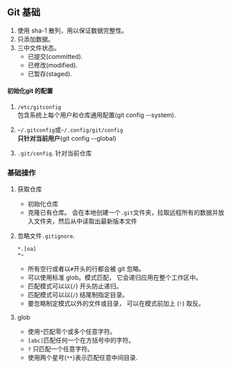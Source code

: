 ## Git 基础 
1. 使用 sha-1 散列，用以保证数据完整性。
2. 只添加数据。
3. 三中文件状态。
	* 已提交(committed).  
	* 已修改(modified).  
	* 已暂存(staged).  

#### 初始化git 的配置 
1. `/etc/gitconfig`     
	包含系统上每个用户和仓库通用配置(git config --system).      
2. `~/.gitconfig`或`~/.config/git/config`     
	__只针对当前用户__(git config --global)

3. `.git/config`. 
	针对当前仓库


### 基础操作 
1. 获取仓库
	* 初始化仓库 
	* 克隆已有仓库。
		会在本地创建一个`.git`文件夹，拉取远程所有的数据并放入文件夹，然后从中读取出最新版本文件    
		

2. 忽略文件`.gitignore`.   

	```
	*.[oa] 
	*~ 
	```
	* 所有空行或者以`#`开头的行都会被 git 忽略。 
	* 可以使用标准 glob。模式匹配， 它会递归应用在整个工作区中。 
	* 匹配模式可以以(`/`) 开头防止递归。 
	* 匹配模式可以以(`/`) 结尾制指定目录。 
	* 要忽略制定模式以外的文件或目录， 可以在模式前加上 (`!`) 取反。 

3. glob   
	* 使用`*`匹配零个或多个任意字符。 
	* `[abc]`匹配任何一个在方括号中的字符。 
	* `?` 只匹配一个任意字符。  
	* 使用两个星号(`**`)表示匹配任意中间目录. 
	

	
	
	
	
	
	
	
	
	
	
	
	
	
	
	
	
	
	
	
	
	
	
	
	
	
	
	